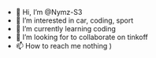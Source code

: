 - 👋 Hi, I’m @Nymz-S3
- 👀 I’m interested in car, coding, sport
- 🌱 I’m currently learning coding
- 💞️ I’m looking for to collaborate on tinkoff
- 📫 How to reach me nothing )

<!---
Nymz-S3/Nymz-S3 is a ✨ special ✨ repository because its `README.md` (this file) appears on your GitHub profile.
You can click the Preview link to take a look at your changes.
--->
